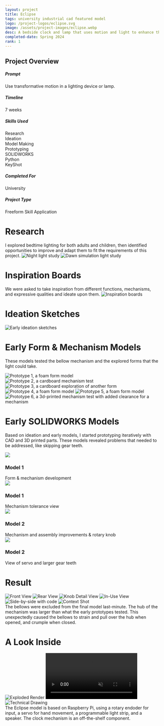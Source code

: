 ```yaml
---
layout: project
title: Eclipse
tags: university industrial cad featured model
logo: /project-logos/eclipse.svg
image: /assets/project-images/eclipse.webp
desc: A bedside clock and lamp that uses motion and light to enhance the bedtime routine.
completed-date: Spring 2024
rank: 1
---
```

<div class="project-overview">
    <h2 class="project-overview__title" >Project Overview</h2>
    <div class="project-overview__row">
        <div class="project-overview__metric">
            <h5 class="project-overview__metric-title">Prompt</h5>
            Use transformative motion in a lighting device or lamp.
        </div>
        <div class="project-overview__metric">
            <h5 class="project-overview__metric-title">Timeline</h5>
            <div>
            <span class="project-overview__metric-number">7</span>
            <span class="project-overview__metric-subtext">weeks</span>
            </div>
        </div>
        <div class="project-overview__metric">
            <h5 class="project-overview__metric-title">Skills Used</h5>
            <div class="project-overview__metric-chip-set">
                <div class="metric__chip">Research</div>
                <div class="metric__chip">Ideation</div>
                <div class="metric__chip">Model Making</div>
                <div class="metric__chip">Prototyping</div>
                <div class="metric__chip">SOLIDWORKS</div>
                <div class="metric__chip">Python</div>
                <div class="metric__chip">KeyShot</div>
            </div>
        </div>
        <div class="project-overview__metric project-overview__stacked">
            <div>
                <h5 class="project-overview__metric-title">Completed For</h5>
                University
            </div>
            <div>
            <h5 class="project-overview__metric-title">Project Type</h5>
                Freeform Skill Application
            </div>
        </div>
    </div>
</div>

# Research
I explored bedtime lighting for both adults and children, then identified opportunities to improve and adapt them to fit the requirements of this project.
![Night light study](assets/eclipse/research-1.webp)
![Dawn simulation light study](assets/eclipse/research-2.webp)

# Inspiration Boards
We were asked to take inspiration from different functions, mechanisms, and expressive qualities and ideate upon them.
<img alt="Inspiration boards" src="assets/eclipse/inspiration-boards.webp" class="transparent">

# Ideation Sketches
![Early ideation sketches](assets/eclipse/ideation-compilation.webp)

# Early Form & Mechanism Models
These models tested the bellow mechanism and the explored forms that the light could take.
<div class="card-columns card-columns--mobile-double">
    <img alt="Prototype 1, a foam form model" src="assets/eclipse/early-prototypes/proto-1.webp">
    <img alt="Prototype 2, a cardboard mechanism test" src="assets/eclipse/early-prototypes/proto-2.webp">
    <img alt="Prototype 3, a cardboard exploration of another form" src="assets/eclipse/early-prototypes/proto-3.webp">
    <img alt="Prototype 4, a foam form model" src="assets/eclipse/early-prototypes/proto-4.webp">
    <img alt="Prototype 5, a foam form model" src="assets/eclipse/early-prototypes/proto-5.webp">
    <img alt="Prototype 6, a 3d-printed mechanism test with added clearance for a mechanism" src="assets/eclipse/early-prototypes/proto-6.webp">
</div>

# Early SOLIDWORKS Models
Based on ideation and early models, I started prototyping iteratively with CAD and 3D printed parts. These models revealed problems that needed to be addressed, like skipping gear teeth.
<div class="card-columns card-columns--mult-2">
    <div class="card">
        <img src="assets/eclipse/early-cad/v3-form.webp">
        <div class="card__content">
            <h3>Model 1</h3>
            Form & mechanism development 
        </div>
    </div>
    <div class="card">
        <img src="assets/eclipse/early-cad/v3-clearance.webp">
        <div class="card__content">
            <h3>Model 1</h3>
            Mechanism tolerance view
        </div>
    </div>
    <div class="card">
        <img src="assets/eclipse/early-cad/v4-full.webp">
        <div class="card__content">
            <h3>Model 2</h3>
            Mechanism and assembly improvements & rotary knob
        </div>
    </div>
    <div class="card">
        <img src="assets/eclipse/early-cad/v4-gear.webp">
        <div class="card__content">
            <h3>Model 2</h3>
            View of servo and larger gear teeth
        </div>
    </div>
</div>

# Result
<div class="card-columns">
    <img alt="Front View" src="/assets/project-images/eclipse.webp">
    <img alt="Rear View" src="assets/eclipse/back.webp">
    <img alt="Knob Detail View" src="assets/eclipse/knob.webp">
    <img alt="In-Use View" src="assets/eclipse/in-use.webp">
    <img alt="Side-by-side with code" src="assets/eclipse/with-code.webp">
    <img alt="Context Shot" src="assets/eclipse/context.webp">
</div>
The bellows were excluded from the final model last-minute. The hub of the mechanism was larger than what the early prototypes tested. This unexpectedly caused the bellows to strain and pull over the hub when opened, and crumple when closed.

# A Look Inside
<div class="card-columns">
    <img alt="Exploded Render" src="assets/eclipse/exploded.webp">
    <video autoplay muted loop playsinline style="pointer-events:none" aria-desc="Internal View Animation">
        <source src="assets/eclipse/anim.webm" type="video/webm">
        <source src="assets/eclipse/anim.mp4" type="video/mp4">
    </video>
    <img alt="Technical Drawing" src="assets/eclipse/tech-drawing.webp">
</div>
The Eclipse model is based on Raspberry Pi, using a rotary endoder for input, a servo for hand movement, a programmable light strip, and a speaker. The clock mechanism is an off-the-shelf component.